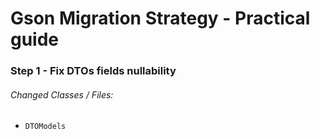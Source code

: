 # Gson Migration Strategy - Practical guide
### Step 1 - Fix DTOs fields nullability

###### Changed Classes / Files:

- `DTOModels`

